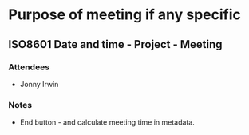 
# Purpose of meeting if any specific
## ISO8601 Date and time - Project - Meeting

### Attendees
- Jonny Irwin

### Notes

- End button - and calculate meeting time in metadata.


